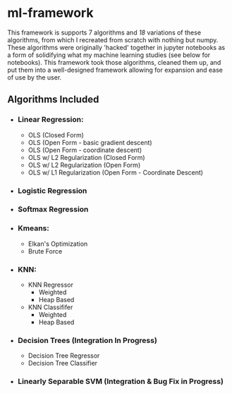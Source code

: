 # ml-framework
This framework is supports 7 algorithms and _18_ variations of these algorithms, from which I recreated from scratch with nothing but numpy. These algorithms were originally 'hacked' together in jupyter notebooks as a form of solidifying what my machine learning studies (see below for notebooks). This framework took those algorithms, cleaned them up, and put them into a well-designed framework allowing for expansion and ease of use by the user. 

## Algorithms Included 
- ###  Linear Regression:
  - OLS (Closed Form)
  - OLS (Open Form - basic gradient descent)
  - OLS (Open Form - coordinate descent)
  - OLS w/ L2 Regularization (Closed Form)
  - OLS w/ L2 Regularization (Open Form)
  - OLS w/ L1 Regularization (Open Form - Coordinate Descent)

- ###  Logistic Regression

- ###  Softmax Regression

- ###  Kmeans:
  - Elkan's Optimization
  - Brute Force

- ###  KNN:
  - KNN Regressor
    - Weighted
    - Heap Based
  - KNN Classififer
    - Weighted
    - Heap Based

- ###  Decision Trees (Integration In Progress)
  - Decision Tree Regressor
  - Decision Tree Classifier

- ###  Linearly Separable SVM (Integration & Bug Fix in Progress)


